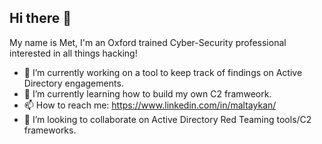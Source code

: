 ## Hi there 👋

My name is Met, I'm an Oxford trained Cyber-Security professional interested in all things hacking!

- 🔭 I’m currently working on a tool to keep track of findings on Active Directory engagements.
- 🌱 I’m currently learning how to build my own C2 framweork. 
- 📫 How to reach me: https://www.linkedin.com/in/maltaykan/
- 👯 I’m looking to collaborate on Active Directory Red Teaming tools/C2 frameworks.
<!--
**MTA-tools/MTA-tools** is a ✨ _special_ ✨ repository because its `README.md` (this file) appears on your GitHub profile.

Here are some ideas to get you started:

- 🔭 I’m currently working on ...
- 🌱 I’m currently learning ...
- 👯 I’m looking to collaborate on ...
- 🤔 I’m looking for help with ...
- 💬 Ask me about ...
- 📫 How to reach me: ...
- ⚡ Fun fact: ...
-->
